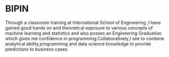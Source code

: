 # BIPIN
Through a classroom training at International School of Engineering ,I have gained good hands on and theoretical exposure to various concepts of machine learning and statistics  and also posses an Engineering Graduation which gives me confidence in programming.Collaboratively,I see to combine analytical ability,programming and data science knowledge to provide predictions to business cases.
